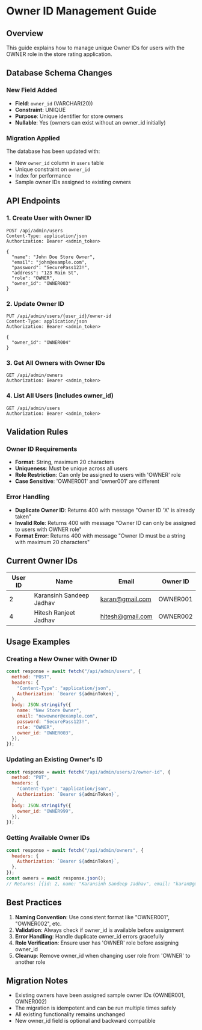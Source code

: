 # Owner ID Management Guide

## Overview

This guide explains how to manage unique Owner IDs for users with the OWNER role in the store rating application.

## Database Schema Changes

### New Field Added

- **Field**: `owner_id` (VARCHAR(20))
- **Constraint**: UNIQUE
- **Purpose**: Unique identifier for store owners
- **Nullable**: Yes (owners can exist without an owner_id initially)

### Migration Applied

The database has been updated with:

- New `owner_id` column in `users` table
- Unique constraint on `owner_id`
- Index for performance
- Sample owner IDs assigned to existing owners

## API Endpoints

### 1. Create User with Owner ID

```http
POST /api/admin/users
Content-Type: application/json
Authorization: Bearer <admin_token>

{
  "name": "John Doe Store Owner",
  "email": "john@example.com",
  "password": "SecurePass123!",
  "address": "123 Main St",
  "role": "OWNER",
  "owner_id": "OWNER003"
}
```

### 2. Update Owner ID

```http
PUT /api/admin/users/{user_id}/owner-id
Content-Type: application/json
Authorization: Bearer <admin_token>

{
  "owner_id": "OWNER004"
}
```

### 3. Get All Owners with Owner IDs

```http
GET /api/admin/owners
Authorization: Bearer <admin_token>
```

### 4. List All Users (includes owner_id)

```http
GET /api/admin/users
Authorization: Bearer <admin_token>
```

## Validation Rules

### Owner ID Requirements

- **Format**: String, maximum 20 characters
- **Uniqueness**: Must be unique across all users
- **Role Restriction**: Can only be assigned to users with 'OWNER' role
- **Case Sensitive**: 'OWNER001' and 'owner001' are different

### Error Handling

- **Duplicate Owner ID**: Returns 400 with message "Owner ID 'X' is already taken"
- **Invalid Role**: Returns 400 with message "Owner ID can only be assigned to users with OWNER role"
- **Format Error**: Returns 400 with message "Owner ID must be a string with maximum 20 characters"

## Current Owner IDs

| User ID | Name                     | Email            | Owner ID |
| ------- | ------------------------ | ---------------- | -------- |
| 2       | Karansinh Sandeep Jadhav | karan@gmail.com  | OWNER001 |
| 4       | Hitesh Ranjeet Jadhav    | hitesh@gmail.com | OWNER002 |

## Usage Examples

### Creating a New Owner with Owner ID

```javascript
const response = await fetch("/api/admin/users", {
  method: "POST",
  headers: {
    "Content-Type": "application/json",
    Authorization: `Bearer ${adminToken}`,
  },
  body: JSON.stringify({
    name: "New Store Owner",
    email: "newowner@example.com",
    password: "SecurePass123!",
    role: "OWNER",
    owner_id: "OWNER003",
  }),
});
```

### Updating an Existing Owner's ID

```javascript
const response = await fetch("/api/admin/users/2/owner-id", {
  method: "PUT",
  headers: {
    "Content-Type": "application/json",
    Authorization: `Bearer ${adminToken}`,
  },
  body: JSON.stringify({
    owner_id: "OWNER999",
  }),
});
```

### Getting Available Owner IDs

```javascript
const response = await fetch("/api/admin/owners", {
  headers: {
    Authorization: `Bearer ${adminToken}`,
  },
});
const owners = await response.json();
// Returns: [{id: 2, name: "Karansinh Sandeep Jadhav", email: "karan@gmail.com", owner_id: "OWNER001"}, ...]
```

## Best Practices

1. **Naming Convention**: Use consistent format like "OWNER001", "OWNER002", etc.
2. **Validation**: Always check if owner_id is available before assignment
3. **Error Handling**: Handle duplicate owner_id errors gracefully
4. **Role Verification**: Ensure user has 'OWNER' role before assigning owner_id
5. **Cleanup**: Remove owner_id when changing user role from 'OWNER' to another role

## Migration Notes

- Existing owners have been assigned sample owner IDs (OWNER001, OWNER002)
- The migration is idempotent and can be run multiple times safely
- All existing functionality remains unchanged
- New owner_id field is optional and backward compatible
